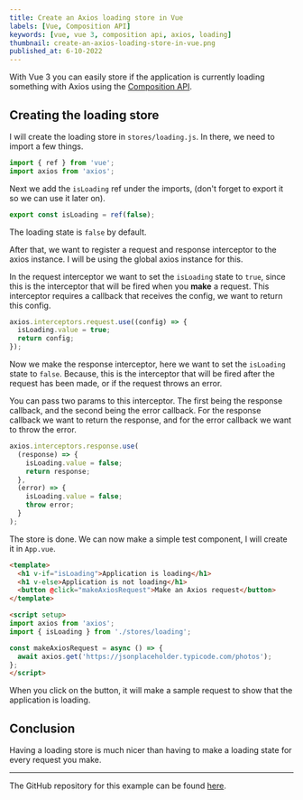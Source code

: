 ```yaml
---
title: Create an Axios loading store in Vue
labels: [Vue, Composition API]
keywords: [vue, vue 3, composition api, axios, loading]
thumbnail: create-an-axios-loading-store-in-vue.png
published_at: 6-10-2022
---
```


With Vue 3 you can easily store if the application is currently loading something with Axios using the [Composition API](https://vuejs.org/guide/extras/composition-api-faq.html).

## Creating the loading store

I will create the loading store in `stores/loading.js`. In there, we need to import a few things.

```js
import { ref } from 'vue';
import axios from 'axios';
```

Next we add the `isLoading` ref under the imports, (don't forget to export it so we can use it later on).

```js
export const isLoading = ref(false);
```

The loading state is `false` by default.

After that, we want to register a request and response interceptor to the axios instance. I will be using the global axios instance for this.

In the request interceptor we want to set the `isLoading` state to `true`, since this is the interceptor that will be fired when you **make** a request. This interceptor requires a callback that receives the config, we want to return this config.

```js
axios.interceptors.request.use((config) => {
  isLoading.value = true;
  return config;
});
```

Now we make the response interceptor, here we want to set the `isLoading` state to `false`. Because, this is the interceptor that will be fired after the request has been made, or if the request throws an error.

You can pass two params to this interceptor. The first being the response callback, and the second being the error callback. For the response callback we want to return the response, and for the error callback we want to throw the error.

```js
axios.interceptors.response.use(
  (response) => {
    isLoading.value = false;
    return response;
  },
  (error) => {
    isLoading.value = false;
    throw error;
  }
);
```

The store is done. We can now make a simple test component, I will create it in `App.vue`.

```html
<template>
  <h1 v-if="isLoading">Application is loading</h1>
  <h1 v-else>Application is not loading</h1>
  <button @click="makeAxiosRequest">Make an Axios request</button>
</template>

<script setup>
import axios from 'axios';
import { isLoading } from './stores/loading';

const makeAxiosRequest = async () => {
  await axios.get('https://jsonplaceholder.typicode.com/photos');
};
</script>
```

When you click on the button, it will make a sample request to show that the application is loading.

## Conclusion

Having a loading store is much nicer than having to make a loading state for every request you make.

---

The GitHub repository for this example can be found [here](https://github.com/NukeJS/axios-loading-store-composition-api).